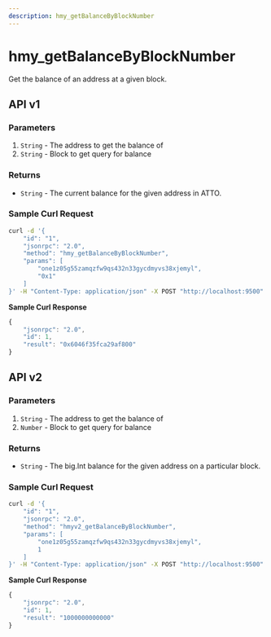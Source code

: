 ```yaml
---
description: hmy_getBalanceByBlockNumber
---
```


# hmy\_getBalanceByBlockNumber

Get the balance of an address at a given block.

## API v1

### Parameters

1. `String` -  The address to get the balance of
2. `String` - Block to get query for balance

### Returns

* `String` - The current balance for the given address in ATTO.

### Sample Curl Request

```bash
curl -d '{
    "id": "1",
    "jsonrpc": "2.0",
    "method": "hmy_getBalanceByBlockNumber",
    "params": [
        "one1z05g55zamqzfw9qs432n33gycdmyvs38xjemyl", 
        "0x1"
    ]
}' -H "Content-Type: application/json" -X POST "http://localhost:9500"
```

**Sample Curl Response**

```javascript
{
    "jsonrpc": "2.0",
    "id": 1,
    "result": "0x6046f35fca29af800"
}
```

## API v2

### Parameters

1. `String` -  The address to get the balance of
2. `Number` - Block to get query for balance

### Returns

* `String` - The big.Int balance for the given address on a particular block.

### Sample Curl Request

```bash
curl -d '{
    "id": "1",
    "jsonrpc": "2.0",
    "method": "hmyv2_getBalanceByBlockNumber",
    "params": [
        "one1z05g55zamqzfw9qs432n33gycdmyvs38xjemyl",
        1
    ]
}' -H "Content-Type: application/json" -X POST "http://localhost:9500"
```

**Sample Curl Response**

```javascript
{
    "jsonrpc": "2.0",
    "id": 1,
    "result": "1000000000000"
}
```

